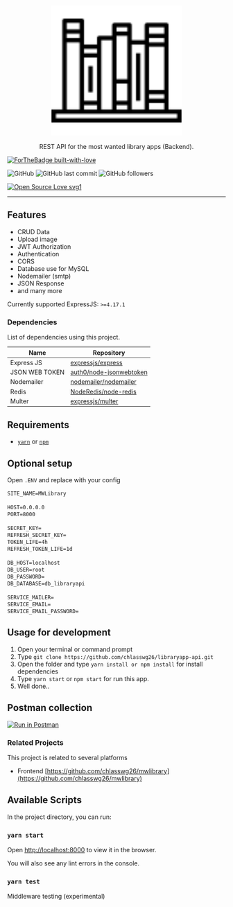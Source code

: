 <p align="center">
  <img alt="Library App API" src="https://github.com/chlasswg26/mwlibrary/blob/master/src/images/bookshelf.png" width="300">
</p>
<p align="center">
  REST API for the most wanted library apps (Backend).<br/>
</p>


[![ForTheBadge built-with-love](http://ForTheBadge.com/images/badges/built-with-love.svg)](https://github.com/chlasswg26/)


![GitHub](https://img.shields.io/github/license/chlasswg26/libraryapp-api?style=for-the-badge)
![GitHub last commit](https://img.shields.io/github/last-commit/chlasswg26/libraryapp-api?style=for-the-badge)
![GitHub followers](https://img.shields.io/github/followers/chlasswg26?style=for-the-badge)

[![Open Source Love svg1](https://badges.frapsoft.com/os/v1/open-source.svg?v=103)](https://github.com/chlasswg26/libraryapp-api/)

---

## Features

- CRUD Data
- Upload image
- JWT Authorization
- Authentication
- CORS
- Database use for MySQL
- Nodemailer (smtp)
- JSON Response
- and many more

Currently supported ExpressJS: `>=4.17.1`

### Dependencies

List of dependencies using this project.

| Name | Repository |
| ------ | ------ |
| Express JS | [expressjs/express](https://github.com/expressjs/express) |
| JSON WEB TOKEN | [auth0/node-jsonwebtoken](https://github.com/auth0/node-jsonwebtoken) |
| Nodemailer | [nodemailer/nodemailer](https://github.com/nodemailer/nodemailer) |
| Redis | [NodeRedis/node-redis](https://github.com/NodeRedis/node-redis) |
| Multer | [expressjs/multer](https://github.com/expressjs/multer) |

## Requirements

* [`yarn`](https://yarnpkg.com/getting-started/install) or [`npm`](https://www.npmjs.com/)

## Optional setup

Open `.ENV` and replace with your config
```shell
SITE_NAME=MWLibrary

HOST=0.0.0.0
PORT=8000

SECRET_KEY=
REFRESH_SECRET_KEY=
TOKEN_LIFE=4h
REFRESH_TOKEN_LIFE=1d

DB_HOST=localhost
DB_USER=root
DB_PASSWORD=
DB_DATABASE=db_libraryapi

SERVICE_MAILER=
SERVICE_EMAIL=
SERVICE_EMAIL_PASSWORD=
```

## Usage for development

1. Open your terminal or command prompt
2. Type `git clone https://github.com/chlasswg26/libraryapp-api.git`
3. Open the folder and type `yarn install or npm install` for install dependencies
6. Type `yarn start` or `npm start` for run this app.
7. Well done..

## Postman collection

[![Run in Postman](https://run.pstmn.io/button.svg)](https://app.getpostman.com/run-collection/d13765413e87454f9f1e)


### Related Projects
This project is related to several platforms

* Frontend [https://github.com/chlasswg26/mwlibrary](https://github.com/chlasswg26/mwlibrary)

## Available Scripts

In the project directory, you can run:

### `yarn start`

Open [http://localhost:8000](http://localhost:8000) to view it in the browser.

You will also see any lint errors in the console.

### `yarn test`

Middleware testing (experimental)
